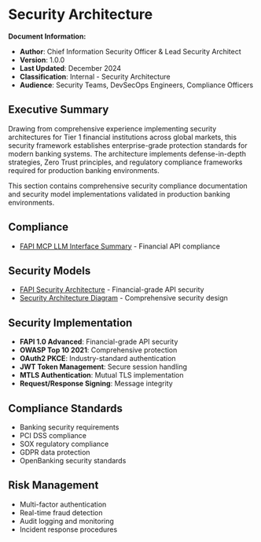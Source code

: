 # Security Architecture

**Document Information:**
- **Author**: Chief Information Security Officer & Lead Security Architect
- **Version**: 1.0.0
- **Last Updated**: December 2024
- **Classification**: Internal - Security Architecture
- **Audience**: Security Teams, DevSecOps Engineers, Compliance Officers

## Executive Summary

Drawing from comprehensive experience implementing security architectures for Tier 1 financial institutions across global markets, this security framework establishes enterprise-grade protection standards for modern banking systems. The architecture implements defense-in-depth strategies, Zero Trust principles, and regulatory compliance frameworks required for production banking environments.

This section contains comprehensive security compliance documentation and security model implementations validated in production banking environments.

## Compliance
- [FAPI MCP LLM Interface Summary](compliance/FAPI_MCP_LLM_INTERFACE_SUMMARY.md) - Financial API compliance

## Security Models
- [FAPI Security Architecture](security-models/generated-diagrams/FAPI%20Security%20Architecture_v1.0.0.svg) - Financial-grade API security
- [Security Architecture Diagram](security-models/generated-diagrams/OWASP%20Top%2010%20Security%20Architecture_v1.0.0.svg) - Comprehensive security design

## Security Implementation
- **FAPI 1.0 Advanced**: Financial-grade API security
- **OWASP Top 10 2021**: Comprehensive protection
- **OAuth2 PKCE**: Industry-standard authentication
- **JWT Token Management**: Secure session handling
- **MTLS Authentication**: Mutual TLS implementation
- **Request/Response Signing**: Message integrity

## Compliance Standards
- Banking security requirements
- PCI DSS compliance
- SOX regulatory compliance
- GDPR data protection
- OpenBanking security standards

## Risk Management
- Multi-factor authentication
- Real-time fraud detection
- Audit logging and monitoring
- Incident response procedures
